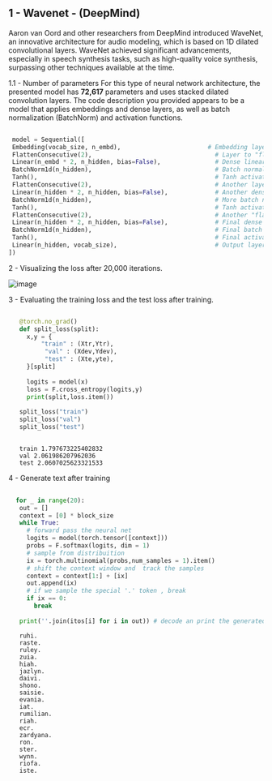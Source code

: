 ## 1 - Wavenet - (DeepMind)

   Aaron van Oord and other researchers from DeepMind introduced WaveNet, an innovative architecture for audio modeling, which is based on 1D dilated convolutional layers. WaveNet achieved 
   significant advancements, especially in speech synthesis tasks, such as high-quality voice synthesis, surpassing other techniques available at the time.

   1.1 - Number of parameters
    For this type of neural network architecture, the presented model has **72,617** parameters and uses stacked dilated convolution layers. The code description you provided appears to be a 
    model that applies embeddings and dense layers, as well as batch normalization (BatchNorm) and activation functions.
    
   ``` Python

    model = Sequential([
    Embedding(vocab_size, n_embd),                        # Embedding layer that transforms vocabulary indices into dense vectors of dimension n_embd
    FlattenConsecutive(2),                                  # Layer to "flatten" the dimensions, probably to facilitate passing the data to dense layers
    Linear(n_embd * 2, n_hidden, bias=False),               # Dense linear layer with n_embd * 2 inputs and n_hidden outputs, without bias
    BatchNorm1d(n_hidden),                                  # Batch normalization (BatchNorm) on the output of the previous layer
    Tanh(),                                                 # Tanh activation function
    FlattenConsecutive(2),                                  # Another layer to flatten
    Linear(n_hidden * 2, n_hidden, bias=False),             # Another dense linear layer
    BatchNorm1d(n_hidden),                                  # More batch normalization
    Tanh(),                                                 # Tanh activation function
    FlattenConsecutive(2),                                  # Another "flattening" layer
    Linear(n_hidden * 2, n_hidden, bias=False),             # Final dense linear layer
    BatchNorm1d(n_hidden),                                  # Final batch normalization
    Tanh(),                                                 # Final activation function
    Linear(n_hidden, vocab_size),                           # Output layer that generates the vocabulary prediction
])

```
 2 - Visualizing the loss after 20,000 iterations.

   ![image](https://github.com/user-attachments/assets/bf6a98ee-ee25-46f0-a87a-41ec59ed6e8b)


3 - Evaluating the training loss and the test loss after training.

   ``` Python

      @torch.no_grad()
      def split_loss(split):
        x,y = {
            "train" : (Xtr,Ytr),
             "val" : (Xdev,Ydev),
             "test" : (Xte,yte),
        }[split]
      
        logits = model(x)
        loss = F.cross_entropy(logits,y)
        print(split,loss.item())
      
      split_loss("train")
      split_loss("val")
      split_loss("test")
```

```

   train 1.797673225402832
   val 2.061986207962036
   test 2.0607025623321533

```   

4 - Generate text after training 

  ``` Python
      
    for _ in range(20):
     out = []
     context = [0] * block_size
     while True:
       # forward pass the neural net
       logits = model(torch.tensor([context]))
       probs = F.softmax(logits, dim = 1)
       # sample from distribuition
       ix = torch.multinomial(probs,num_samples = 1).item()
       # shift the context window and  track the samples
       context = context[1:] + [ix]
       out.append(ix)
       # if we sample the special '.' token , break
       if ix == 0:
         break
   
     print(''.join(itos[i] for i in out)) # decode an print the generated word
```

```
   ruhi.
   raste.
   ruley.
   zuia.
   hiah.
   jazlyn.
   daivi.
   shono.
   saisie.
   evania.
   iat.
   rumilian.
   riah.
   ecr.
   zardyana.
   ron.
   ster.
   wynn.
   riofa.
   iste.
```












      
         

